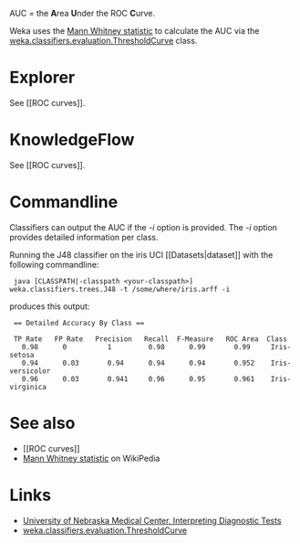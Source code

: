 AUC = the **A**rea **U**nder the ROC **C**urve. 

Weka uses the [Mann Whitney statistic](http://en.wikipedia.org/wiki/Mann-Whitney_U) to calculate the AUC via the [weka.classifiers.evaluation.ThresholdCurve](http://weka.sourceforge.net/doc.dev/weka/classifiers/evaluation/ThresholdCurve.html) class.

# Explorer
See [[ROC curves]].

# KnowledgeFlow
See [[ROC curves]].

# Commandline
Classifiers can output the AUC if the *-i* option is provided. The *-i* option provides detailed information per class. 

Running the J48 classifier on the iris UCI [[Datasets|dataset]] with the following commandline:

```
 java [CLASSPATH|-classpath <your-classpath>] weka.classifiers.trees.J48 -t /some/where/iris.arff -i
```

produces this output:

```
 == Detailed Accuracy By Class ==
 
 TP Rate   FP Rate   Precision   Recall  F-Measure   ROC Area  Class
   0.98      0          1         0.98      0.99       0.99     Iris-setosa
   0.94      0.03       0.94      0.94      0.94       0.952    Iris-versicolor
   0.96      0.03       0.941     0.96      0.95       0.961    Iris-virginica
```

# See also
* [[ROC curves]]
* [Mann Whitney statistic](http://en.wikipedia.org/wiki/Mann-Whitney_U) on WikiPedia

# Links
* [University of Nebraska Medical Center, Interpreting Diagnostic Tests](http://gim.unmc.edu/dxtests/roc3.htm)
* [weka.classifiers.evaluation.ThresholdCurve](http://weka.sourceforge.net/doc.dev/weka/classifiers/evaluation/ThresholdCurve.html)

